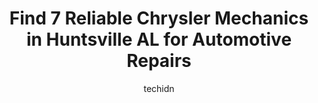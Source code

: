 ---
layout: ampstory
image: https://images.unsplash.com/photo-1574786577759-aebe09a843c6?ixlib=rb-4.0.3&ixid=MnwxMjA3fDB8MHxwaG90by1wYWdlfHx8fGVufDB8fHx8&auto=format&fit=crop&w=640&h=853&q=80
author: techidn
featured: false
description: Trust your vehicles maintenance and repairs to the 7 best Chrysler Mechanic in Huntsville AL, USA. With their extensive experience, cutting-edge technology, and commitment to customer satis
title: Find 7 Reliable Chrysler Mechanics in Huntsville AL for Automotive Repairs
cover:
   title: Find 7 Reliable Chrysler Mechanics in Huntsville AL for Automotive Repairs
   subtitle: Rickpate
   background: https://images.unsplash.com/photo-1574786577759-aebe09a843c6?ixlib=rb-4.0.3&ixid=MnwxMjA3fDB8MHxwaG90by1wYWdlfHx8fGVufDB8fHx8&auto=format&fit=crop&w=640&h=853&q=80

pages: 
 - layout: thirds
   top: <h1>#1 Landers McLarty Dodge Chrysler Jeep Ram Service Department</h1>
   bottom: "<p>With my first experience just ended, I found the service department to be transparent, willing to answer my questions, and committed to making sure that I was satisfied w</p>"
   background: https://www.knot35.com/toplist/wp-content/uploads/2023/06/best-chrysler-mechanic-1-in-huntsville-al-1685832581.png
   backgroundblur: true
 - layout: thirds
   top: <h1>#2 Pro Auto</h1>
   bottom: "<p>5078 Meridian St N, Huntsville, AL 35810, United States</p>"
   background: https://www.knot35.com/toplist/wp-content/uploads/2023/06/best-chrysler-mechanic-2-in-huntsville-al-1685832582.png
   cta:
      link: https://www.knot35.com/toplist/find-7-reliable-chrysler-mechanics-in-huntsville-al-for-automotive-repairs/
      text: Find 7 Reliable Chrysler Mechanics in Huntsville AL for Automotive Repairs
 - layout: thirds
   top: <h1>#3 Ashley Garage</h1>
   bottom: "<p>3207 Governors Dr SW, Huntsville, AL 35805, United States</p>"
   background: https://www.knot35.com/toplist/wp-content/uploads/2023/06/best-chrysler-mechanic-3-in-huntsville-al-1685832582.jpeg
   cta:
      link: https://www.knot35.com/toplist/find-7-reliable-chrysler-mechanics-in-huntsville-al-for-automotive-repairs/
      text: Find 7 Reliable Chrysler Mechanics in Huntsville AL for Automotive Repairs
 - layout: thirds
   top: <h1>#4 Larrys Automotive Services & Rpr</h1>
   bottom: "<p>11313 Memorial Pkwy SW, Huntsville, AL 35803, United States</p>"
   background: https://images.unsplash.com/photo-1527066579998-dbbae57f45ce?ixlib=rb-4.0.3&ixid=MnwxMjA3fDB8MHxwaG90by1wYWdlfHx8fGVufDB8fHx8&auto=format&fit=crop&w=640&h=853&q=80
   cta:
      link: https://www.knot35.com/toplist/find-7-reliable-chrysler-mechanics-in-huntsville-al-for-automotive-repairs/
      text: Find 7 Reliable Chrysler Mechanics in Huntsville AL for Automotive Repairs
 - layout: thirds
   top: <h1>#5 Davids Radiator & Auto AC</h1>
   bottom: "<p>600 Oakwood Ave NW, Huntsville, AL 35801, United States</p>"
   background: https://images.unsplash.com/photo-1536745287225-21d689278fd1?ixlib=rb-4.0.3&ixid=MnwxMjA3fDB8MHxwaG90by1wYWdlfHx8fGVufDB8fHx8&auto=format&fit=crop&w=640&h=853&q=80
   cta:
      link: https://www.knot35.com/toplist/find-7-reliable-chrysler-mechanics-in-huntsville-al-for-automotive-repairs/
      text: Find 7 Reliable Chrysler Mechanics in Huntsville AL for Automotive Repairs
 - layout: thirds
   top: <h1>#6 Prestige Automotive</h1>
   bottom: "<p>2221 Memorial Pkwy SW, Huntsville, AL 35801, United States</p>"
   background: https://images.unsplash.com/photo-1608411404720-c8f0417bcdba?ixlib=rb-4.0.3&ixid=MnwxMjA3fDB8MHxwaG90by1wYWdlfHx8fGVufDB8fHx8&auto=format&fit=crop&w=640&h=853&q=80
   cta:
      link: https://www.knot35.com/toplist/find-7-reliable-chrysler-mechanics-in-huntsville-al-for-automotive-repairs/
      text: Find 7 Reliable Chrysler Mechanics in Huntsville AL for Automotive Repairs
 - layout: thirds
   top: <h1>#7 Russell Brothers Auto Electric</h1>
   bottom: "<p>2316 Memorial Pkwy SW, Huntsville, AL 35801, United States</p>"
   background: https://images.unsplash.com/photo-1531169509526-f8f1fdaa4a67?ixlib=rb-4.0.3&ixid=MnwxMjA3fDB8MHxwaG90by1wYWdlfHx8fGVufDB8fHx8&auto=format&fit=crop&w=640&h=853&q=80
   cta:
      link: https://www.knot35.com/toplist/find-7-reliable-chrysler-mechanics-in-huntsville-al-for-automotive-repairs/
      text: Find 7 Reliable Chrysler Mechanics in Huntsville AL for Automotive Repairs
 - layout: thirds
   middle: Continue reading...
   background: https://images.unsplash.com/photo-1489694553447-4c9339da310d?ixlib=rb-4.0.3&ixid=MnwxMjA3fDB8MHxwaG90by1wYWdlfHx8fGVufDB8fHx8&auto=format&fit=crop&w=640&h=853&q=80
   cta:
      link: https://www.knot35.com/toplist/find-7-reliable-chrysler-mechanics-in-huntsville-al-for-automotive-repairs/
      text: Find 7 Reliable Chrysler Mechanics in Huntsville AL for Automotive Repairs
      
---